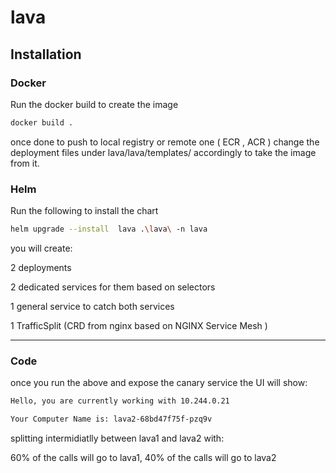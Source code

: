 # lava

## Installation

### Docker
Run the docker build to create the image 
```bash
docker build . 
```
once done to push to local registry or remote one ( ECR , ACR ) change the deployment files under lava/lava/templates/ accordingly to take the image from it.

### Helm
Run the following to install the chart
```bash
helm upgrade --install  lava .\lava\ -n lava
```


you will create:

2 deployments

2 dedicated services for them based on selectors

1 general service to catch both services

1 TrafficSplit (CRD from nginx based on NGINX Service Mesh )

-------
### Code 
once you run the above and expose the canary service the UI will show:

```html
Hello, you are currently working with 10.244.0.21

Your Computer Name is: lava2-68bd47f75f-pzq9v
```

splitting intermidiatlly between lava1 and lava2 with:

60% of the calls will go to lava1, 40% of the calls will go to lava2
